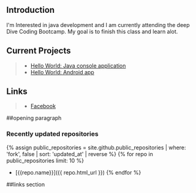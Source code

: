 
## Introduction

I'm Interested in java development and I am currently attending the deep Dive Coding Bootcamp. My goal is to finish this class and learn alot.

## Current Projects

> * [Hello World: Java console application](https://github.com/shifdub/hello-world)
> * [Hello World: Android app](https://github.com/shifdub/android-hello-world)

## Links

> * [Facebook](https://www.facebook.com/shifdub)


##opening paragraph

### Recently updated repositories

{% assign public_repositories = site.github.public_repositories | where: 'fork', false | sort: 'updated_at' | reverse %}
{% for repo in public_repositories limit: 10 %}
* [{{repo.name}}]({{ repo.html_url }})
{% endfor %}


##links section


